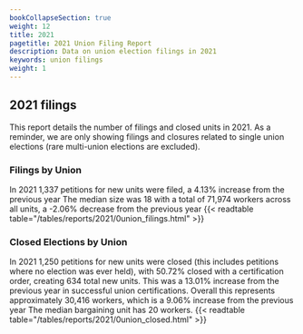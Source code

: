 ```yaml
---
bookCollapseSection: true
weight: 12
title: 2021
pagetitle: 2021 Union Filing Report
description: Data on union election filings in 2021
keywords: union filings
weight: 1
---
```


## 2021 filings

This report details the number of filings and closed units in 2021. As a reminder, we are only showing filings and closures related to single union elections (rare multi-union elections are excluded).

### Filings by Union
In 2021 1,337 petitions for new units were filed, a 4.13% increase from the previous year The median size was 18 with a total of 71,974 workers across all units, a -2.06% decrease from the previous year
{{< readtable table="/tables/reports/2021/0union_filings.html" >}}

### Closed Elections by Union
In 2021 1,250 petitions for new units were closed (this includes petitions where no election was ever held), with 50.72% closed with a certification order, creating 634 total new units. This was a 13.01% increase from the previous year in successful union certifications. Overall this represents approximately 30,416 workers, which is a 9.06% increase from the previous year The median bargaining unit has 20 workers.
{{< readtable table="/tables/reports/2021/0union_closed.html" >}}
